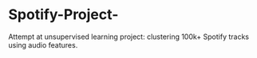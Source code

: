 # Spotify-Project-
Attempt at unsupervised learning project: clustering 100k+ Spotify tracks using audio features.
